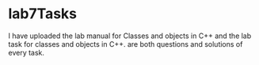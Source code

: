 # lab7Tasks
I have uploaded the lab manual for Classes and objects in C++ and the lab task for classes and objects in C++. are both questions and solutions of every task.
